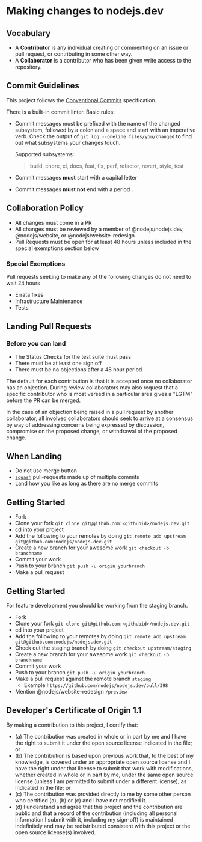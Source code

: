 # Making changes to nodejs.dev

## Vocabulary

- A **Contributor** is any individual creating or commenting on an issue or pull request,
  or contributing in some other way.
- A **Collaborator** is a contributor who has been given write access to the repository.

## Commit Guidelines

This project follows the [Conventional Commits][] specification.

There is a built-in commit linter. Basic rules:

* Commit messages must be prefixed with the name of the changed subsystem, followed by a colon and a space and start with an imperative verb. Check the output of `git log --oneline files/you/changed` to find out what subsystems your changes touch.

  Supported subsystems:

  > build, chore, ci, docs, feat, fix, perf, refactor, revert, style, test

* Commit messages **must** start with a capital letter
* Commit messages **must not** end with a period `.`

## Collaboration Policy

* All changes must come in a PR
* All changes must be reviewed by a member of @nodejs/nodejs.dev,
  @nodejs/website, or @nodejs/website-redesign
* Pull Requests must be open for at least 48 hours unless included in the special exemptions section below

### Special Exemptions

Pull requests seeking to make any of the following changes do not need to wait 24 hours

* Errata fixes
* Infrastructure Maintenance
* Tests

## Landing Pull Requests

### Before you can land

* The Status Checks for the test suite must pass
* There must be at least one sign off
* There must be no objections after a 48 hour period

The default for each contribution is that it is accepted once no collaborator has an objection. During review collaborators may also request that a specific contributor who is most versed in a particular area gives a "LGTM" before the PR can be merged.

In the case of an objection being raised in a pull request by another collaborator, all involved collaborators should seek to arrive at a consensus by way of addressing concerns being expressed by discussion, compromise on the proposed change, or withdrawal of the proposed change.

## When Landing

* Do not use merge button
* [`squash`][] pull-requests made up of multiple commits
* Land how you like as long as there are no merge commits

## Getting Started

* Fork
* Clone your fork `git clone git@github.com:<githubid>/nodejs.dev.git`
* cd into your project
* Add the following to your remotes by doing `git remote add upstream git@github.com:nodejs/nodejs.dev.git`
* Create a new branch for your awesome work `git checkout -b branchname`
* Commit your work
* Push to your branch `git push -u origin yourbranch`
* Make a pull request

## Getting Started

For feature development you should be working from the staging branch.

- Fork
- Clone your fork `git clone git@github.com:<githubid>/nodejs.dev.git`
- cd into your project
- Add the following to your remotes by doing `git remote add upstream git@github.com:nodejs/nodejs.dev.git`
- Check out the staging branch by doing `git checkout upstream/staging`
- Create a new branch for your awesome work `git checkout -b branchname`
- Commit your work
- Push to your branch `git push -u origin yourbranch`
- Make a pull request against the remote branch `staging`
  - Example `https://github.com/nodejs/nodejs.dev/pull/398`
- Mention @nodejs/website-redesign `/preview`

## Developer's Certificate of Origin 1.1

By making a contribution to this project, I certify that:

* (a) The contribution was created in whole or in part by me and I have the right to
  submit it under the open source license indicated in the file; or
* (b) The contribution is based upon previous work that, to the best of my knowledge,
  is covered under an appropriate open source license and I have the right under that
  license to submit that work with modifications, whether created in whole or in part
  by me, under the same open source license (unless I am permitted to submit under a
  different license), as indicated in the file; or
* (c) The contribution was provided directly to me by some other person who certified
  (a), (b) or (c) and I have not modified it.
* (d) I understand and agree that this project and the contribution are public and that
  a record of the contribution (including all personal information I submit with it,
  including my sign-off) is maintained indefinitely and may be redistributed consistent
  with this project or the open source license(s) involved.

[conventional commits]: https://www.conventionalcommits.org/
[`squash`]: https://help.github.com/en/articles/about-pull-request-merges#squash-and-merge-your-pull-request-commits
